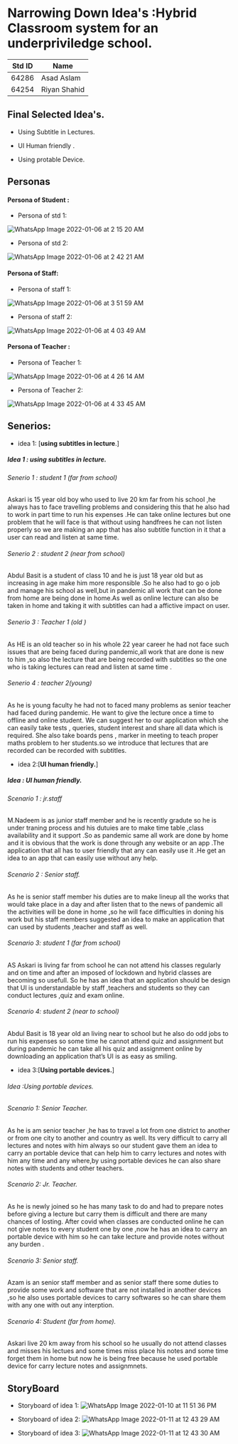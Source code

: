 # Narrowing Down Idea's :Hybrid Classroom system for an underpriviledge school.

|**Std ID**|**Name**|
|:---:|------|
|64286|Asad Aslam|
|64254|Riyan Shahid|


## Final Selected Idea's.

* Using Subtitle in Lectures.

* UI Human friendly .

* Using protable Device.


## Personas 

 ####  Persona of Student :
 
 * Persona of std 1:
 
 ![WhatsApp Image 2022-01-06 at 2 15 20 AM](https://user-images.githubusercontent.com/92552475/148365250-10edcefb-2330-43c9-a193-e295e4141986.jpeg)

 * Persona of std 2:
 
 ![WhatsApp Image 2022-01-06 at 2 42 21 AM](https://user-images.githubusercontent.com/65994423/148363633-5d0a9226-49f7-425b-8c63-8f868aaf68c6.jpeg)


#### Persona of Staff:
 * Persona of staff 1:
 
 ![WhatsApp Image 2022-01-06 at 3 51 59 AM](https://user-images.githubusercontent.com/92552475/148365346-c23faca6-3a5a-4e29-8677-14df184a9357.jpeg)

 * Persona of staff 2:
 
 ![WhatsApp Image 2022-01-06 at 4 03 49 AM](https://user-images.githubusercontent.com/65994423/148363712-d415fd50-d7d5-429e-8f4b-df003f3dbb79.jpeg)


#### Persona of Teacher :
 * Persona of Teacher 1:
 
 ![WhatsApp Image 2022-01-06 at 4 26 14 AM](https://user-images.githubusercontent.com/65994423/148364509-7156ad7e-5642-495c-bfa0-c233ebe3647f.jpeg)

 
 * Persona of Teacher 2:
 
![WhatsApp Image 2022-01-06 at 4 33 45 AM](https://user-images.githubusercontent.com/92552475/148365397-3b82a70e-dd81-4be2-aa40-6ba73c14f406.jpeg)


## Senerios:

* idea 1: [**using subtitles in lecture**.]
##### Idea 1 : using subtitles in lecture.
###### Senerio 1 : student 1 (far from school)

Askari is 15 year old boy who used to live 20 km far from his school ,he always has to face travelling problems and considering this that he also had to  work in part time to run his expenses .He can take online lectures but one problem that he will face is that without using handfrees he can not listen properly so we are making an app that has also subtitle function in it that a user can read and listen at same time.

###### Senerio 2 : student 2 (near  from school)
Abdul Basit is a student of class 10 and he is just 18 year old but as increasing in age make him more responsible .So he also had to go o job and manage his school as well,but in pandemic all work that can be done from home are being done in home.As well as online lecture can also be taken in home and taking it with subtitles can had a affictive impact on user.

###### Senerio 3 : Teacher 1 (old )
As HE is an old teacher so in his whole 22 year career he had not face such issues that are being faced during pandemic,all work that are done is new to him ,so also the lecture that are being recorded with subtitles so the one who is taking lectures can read and listen at same time .

###### Senerio 4 :  teacher 2(young)
As he is young faculty he had not to faced many problems as senior teacher had faced during pandemic. He want to give the lecture once a time to offline and online student. We can suggest her to our application which she can easily take tests , queries, student interest and share all data which is required. She also take boards pens , marker in meeting to teach proper maths problem to her students.so we introduce that lectures that are recorded can be recorded with  subtitles.

  
  
* idea 2:[**UI human friendly.**]
 ##### Idea : UI human friendly.
###### Scenario 1 : jr.staff 
M.Nadeem is as junior staff member and he is recently gradute so he is under traning process and his dutuies are to make time table ,class availability and it support .So as pandemic same all work are done by home and it is obvious that the work is done through any website or an app .The application that all has to user friendly that any can easily use it .He get an idea to an app that can easily use without any help.

###### Scenario 2 : Senior staff.
As he is senior staff member his duties are to make lineup all the works that would take place in a day and after listen that to the news of pandemic all the activities will be done in home ,so he will face difficulties in doning his work but his staff members suggested an idea to make an application that can used by students ,teacher and staff as well.

###### Scenario 3: student 1 (far from school)
AS Askari is living far from school he can not attend his classes regularly and on time and after an imposed of lockdown and hybrid classes are becoming so usefull. So he has an idea that an application should be design that UI is understandable by staff  ,teachers and students so they can  conduct lectures ,quiz and exam online.
###### Scenario 4: student 2 (near to school)
Abdul Basit is 18 year old an living near to school but he also do odd jobs to run his expenses so some time he cannot attend quiz and assignment but  during pandemic he can take all his quiz and assignment online by downloading an application that’s UI is as easy as smiling.


* idea 3:[**Using portable devices.**]

###### Idea :Using portable devices.
###### Scenario 1: Senior Teacher.
As he is am senior teacher ,he has to travel a lot from one district to another or from one city to another and country as well. Its  very difficult to carry all lectures and notes with him  always so our student gave them an idea to carry an portable device that can help him to carry lectures and notes with him any time and any where,by using portable devices he can also share notes with students and other teachers.

 ###### Scenario 2: Jr. Teacher.
As he is newly joined so he has many task to do and had to prepare notes before giving a lecture but carry them is difficult and there are many chances of losting. After covid when classes are conducted online he can not give notes to every student one by one ,now he has an idea to carry an portable device with him so he can take lecture and provide notes without any burden .

###### Scenario 3: Senior staff.
Azam is an senior staff member and as senior staff there some duties to provide some work and software that are not installed in another devices ,so he also uses portable devices to carry softwares so he can share them with any one with out any interption.

###### Scenario 4: Student (far from home).
Askari live 20 km away from his school so he usually do not attend classes and misses his lectues and some times miss place his notes and some time forget them in home but now he is being free because he used portable device for carry lecture notes and assignmnets.







## StoryBoard

* Storyboard of idea 1:
![WhatsApp Image 2022-01-10 at 11 51 36 PM](https://user-images.githubusercontent.com/92552475/148823909-7e0101c5-f9f2-459f-a9b1-c13fa34c6bc5.jpeg)

* Storyboard of idea 2:
![WhatsApp Image 2022-01-11 at 12 43 29 AM](https://user-images.githubusercontent.com/92552475/148923485-341000e3-d096-47d5-8a83-7956ba2a8328.jpeg)

* Storyboard of idea 3:
![WhatsApp Image 2022-01-11 at 12 43 30 AM](https://user-images.githubusercontent.com/92552475/148923522-aecf2a9c-b9e8-47a8-a7d0-424f73fc8303.jpeg)

